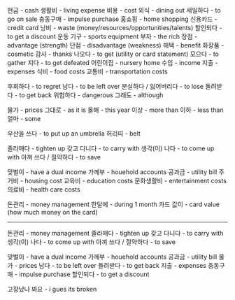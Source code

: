 현금 - cash
생활비 - living expense
비용 - cost
외식 - dining out
세일하다 - to go on sale
충동구매 - impulse purchase
홈쇼핑 - home shopping
신용카드 - credit card
낭비 - waste (money/resources/opportunities/talents)
할인되다 - to get a discount
운동 기구 - sports equipment
부자 - the rich
장점 - advantage (strength)
단점 - disadvantage (weakness)
헤택 - benefit
화장품 - cosmetic
감사 - thanks
나오다 - to get (utility or card statement)
모으다 - to gather
지다 - to get defeated
어린이집 - nursery home
수입 - income
지출 - expenses
식비 - food costs
교통비 - transportation costs

후회하다 - to regret
남다 - to be left over
분실하다 / 잃어버리다 - to lose
돌려받다 - to get back
위험하다 - dangerous
그래도 - although

물가 - prices
그대로 - as it is
올해 - this year
이상 - more than
이하 - less than
얼마 - some

우산을 쓰다 - to put up an umbrella
허리띠 - belt

졸라매다 - tighten up
갖고 다니다 - to carry with
생각(이) 나다 - to come up with
아껴 쓰다 / 절약하다 - to save

맞벌이 - have a dual income
가께부 - houehold accounts
공과금 - utility bill
주거비 - housing cost
교육비 - education costs
문화생활비 - entertainment costs
의료비 - health care costs

돈관리 - money management
한달에 - during 1 month
카드 값이 - card value (how much money on the card)

---

돈관리 - money management
졸라매다 - tighten up
갖고 다니다 - to carry with
생각(이) 나다 - to come up with
아껴 쓰다 / 절약하다 - to save

맞벌이 - have a dual income
가께부 - houehold accounts
공과금 - utility bill
물가 - prices
남다 - to be left over
돌려받다 - to get back
지출 - expenses
충동구매 - impulse purchase
할인되다 - to get a discount

고장났나 봐요 - i gues its broken
